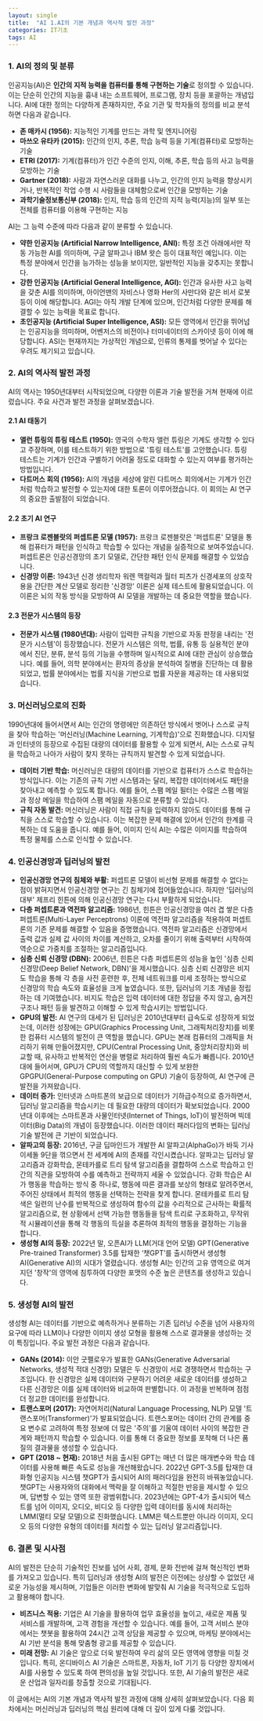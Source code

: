 ```yaml
---
layout: single
title:  "AI 1.AI의 기본 개념과 역사적 발전 과정"
categories: IT기초
tags: AI
---
```




### 1. AI의 정의 및 분류

인공지능(AI)은 **인간의 지적 능력을 컴퓨터를 통해 구현하는 기술**로 정의할 수 있습니다. 이는 단순히 인간의 지능을 흉내 내는 소프트웨어, 프로그램, 장치 등을 포괄하는 개념입니다. AI에 대한 정의는 다양하게 존재하지만, 주요 기관 및 학자들의 정의를 비교 분석하면 다음과 같습니다.

- **존 매카시 (1956):** 지능적인 기계를 만드는 과학 및 엔지니어링
- **마쓰오 유타카 (2015):** 인간의 인지, 추론, 학습 능력 등을 기계(컴퓨터)로 모방하는 기술
- **ETRI (2017):** 기계(컴퓨터)가 인간 수준의 인지, 이해, 추론, 학습 등의 사고 능력을 모방하는 기술
- **Gartner (2018):** 사람과 자연스러운 대화를 나누고, 인간의 인지 능력을 향상시키거나, 반복적인 작업 수행 시 사람들을 대체함으로써 인간을 모방하는 기술
- **과학기술정보통신부 (2018):** 인지, 학습 등의 인간의 지적 능력(지능)의 일부 또는 전체를 컴퓨터를 이용해 구현하는 지능

AI는 그 능력 수준에 따라 다음과 같이 분류할 수 있습니다.

- **약한 인공지능 (Artificial Narrow Intelligence, ANI):** 특정 조건 아래에서만 작동 가능한 AI를 의미하며, 구글 알파고나 IBM 왓슨 등이 대표적인 예입니다. 이는 특정 분야에서 인간을 능가하는 성능을 보이지만, 일반적인 지능을 갖추지는 못합니다.
- **강한 인공지능 (Artificial General Intelligence, AGI):** 인간과 유사한 사고 능력을 갖춘 AI를 의미하며, 아이언맨의 자비스나 영화 Her의 사만다와 같은 비서 로봇 등이 이에 해당합니다. AGI는 아직 개발 단계에 있으며, 인간처럼 다양한 문제를 해결할 수 있는 능력을 목표로 합니다.
- **초인공지능 (Artificial Super Intelligence, ASI):** 모든 영역에서 인간을 뛰어넘는 인공지능을 의미하며, 어벤저스의 비전이나 터미네이터의 스카이넷 등이 이에 해당합니다. ASI는 현재까지는 가상적인 개념으로, 인류의 통제를 벗어날 수 있다는 우려도 제기되고 있습니다.

### 2. AI의 역사적 발전 과정

AI의 역사는 1950년대부터 시작되었으며, 다양한 이론과 기술 발전을 거쳐 현재에 이르렀습니다. 주요 사건과 발전 과정을 살펴보겠습니다.

#### 2.1 AI 태동기

- **앨런 튜링의 튜링 테스트 (1950):** 영국의 수학자 앨런 튜링은 기계도 생각할 수 있다고 주장하며, 이를 테스트하기 위한 방법으로 '튜링 테스트'를 고안했습니다. 튜링 테스트는 기계가 인간과 구별하기 어려울 정도로 대화할 수 있는지 여부를 평가하는 방법입니다.
- **다트머스 회의 (1956):** AI의 개념을 세상에 알린 다트머스 회의에서는 기계가 인간처럼 학습하고 발전할 수 있는지에 대한 토론이 이루어졌습니다. 이 회의는 AI 연구의 중요한 출발점이 되었습니다.

#### 2.2 초기 AI 연구

- **프랑크 로젠블랏의 퍼셉트론 모델 (1957):** 프랑크 로젠블랏은 '퍼셉트론' 모델을 통해 컴퓨터가 패턴을 인식하고 학습할 수 있다는 개념을 실증적으로 보여주었습니다. 퍼셉트론은 인공신경망의 초기 모델로, 간단한 패턴 인식 문제를 해결할 수 있었습니다.
- **신경망 이론:** 1943년 신경 생리학자 워렌 맥컬럭과 월터 피츠가 신경세포의 상호작용을 간단한 계산 모델로 정리한 '신경망' 이론은 실제 테스트에 활용되었습니다. 이 이론은 뇌의 작동 방식을 모방하여 AI 모델을 개발하는 데 중요한 역할을 했습니다.

#### 2.3 전문가 시스템의 등장

- **전문가 시스템 (1980년대):** 사람이 입력한 규칙을 기반으로 자동 판정을 내리는 '전문가 시스템'이 등장했습니다. 전문가 시스템은 의학, 법률, 유통 등 실용적인 분야에서 진단, 분류, 분석 등의 기능을 수행하며 일시적으로 AI에 대한 관심이 상승했습니다. 예를 들어, 의학 분야에서는 환자의 증상을 분석하여 질병을 진단하는 데 활용되었고, 법률 분야에서는 법률 지식을 기반으로 법률 자문을 제공하는 데 사용되었습니다.

### 3. 머신러닝으로의 진화

1990년대에 들어서면서 AI는 인간의 명령에만 의존하던 방식에서 벗어나 스스로 규칙을 찾아 학습하는 '머신러닝(Machine Learning, 기계학습)'으로 진화했습니다. 디지털과 인터넷의 등장으로 수집된 대량의 데이터를 활용할 수 있게 되면서, AI는 스스로 규칙을 학습하고 나아가 사람이 찾지 못하는 규칙까지 발견할 수 있게 되었습니다.

- **데이터 기반 학습:** 머신러닝은 대량의 데이터를 기반으로 컴퓨터가 스스로 학습하는 방식입니다. 이는 기존의 규칙 기반 시스템과는 달리, 복잡한 데이터에서도 패턴을 찾아내고 예측할 수 있도록 합니다. 예를 들어, 스팸 메일 필터는 수많은 스팸 메일과 정상 메일을 학습하여 스팸 메일을 자동으로 분류할 수 있습니다.
- **규칙 자동 발견:** 머신러닝은 사람이 직접 규칙을 입력하지 않아도 데이터를 통해 규칙을 스스로 학습할 수 있습니다. 이는 복잡한 문제 해결에 있어서 인간의 한계를 극복하는 데 도움을 줍니다. 예를 들어, 이미지 인식 AI는 수많은 이미지를 학습하여 특정 물체를 스스로 인식할 수 있습니다.

### 4. 인공신경망과 딥러닝의 발전

- **인공신경망 연구의 침체와 부활:** 퍼셉트론 모델이 비선형 문제를 해결할 수 없다는 점이 밝혀지면서 인공신경망 연구는 긴 침체기에 접어들었습니다. 하지만 '딥러닝의 대부' 제프리 힌튼에 의해 인공신경망 연구는 다시 부활하게 되었습니다.
- **다층 퍼셉트론과 역전파 알고리즘:** 1986년, 힌튼은 인공신경망을 여러 겹 쌓은 다층 퍼셉트론(Multi-Layer Perceptrons) 이론에 역전파 알고리즘을 적용하여 퍼셉트론의 기존 문제를 해결할 수 있음을 증명했습니다. 역전파 알고리즘은 신경망에서 출력 값과 실제 값 사이의 차이를 계산하고, 오차를 줄이기 위해 출력부터 시작하여 역순으로 가중치를 조절하는 알고리즘입니다.
- **심층 신뢰 신경망 (DBN):** 2006년, 힌튼은 다층 퍼셉트론의 성능을 높인 '심층 신뢰 신경망(Deep Belief Network, DBN)'을 제시했습니다. 심층 신뢰 신경망은 비지도 학습을 통해 각 층을 사전 훈련한 후, 전체 네트워크를 미세 조정하는 방식으로 신경망의 학습 속도와 효율성을 크게 높였습니다. 또한, 딥러닝의 기초 개념을 정립하는 데 기여했습니다. 비지도 학습은 입력 데이터에 대한 정답을 주지 않고, 숨겨진 구조나 패턴 등을 발견하고 이해할 수 있게 학습시키는 방법입니다.
- **GPU의 발전:** AI 연구의 대세가 된 딥러닝은 2010년대부터 급속도로 성장하게 되었는데, 이러한 성장에는 GPU(Graphics Processing Unit, 그래픽처리장치)를 비롯한 컴퓨터 시스템의 발전이 큰 역할을 했습니다. GPU는 본래 컴퓨터의 그래픽을 처리하기 위해 만들어졌지만, CPU(Central Processing Unit, 중앙처리장치)와 비교할 때, 유사하고 반복적인 연산을 병렬로 처리하여 훨씬 속도가 빠릅니다. 2010년대에 들어서며, GPU가 CPU의 역할까지 대신할 수 있게 보완한 GPGPU(General-Purpose computing on GPU) 기술이 등장하여, AI 연구에 큰 발전을 가져왔습니다.
- **데이터 증가:** 인터넷과 스마트폰의 보급으로 데이터가 기하급수적으로 증가하면서, 딥러닝 알고리즘을 학습시키는 데 필요한 대량의 데이터가 확보되었습니다. 2000년대 이후에는 스마트폰과 사물인터넷(Internet of Things, IoT)이 발전하며 빅데이터(Big Data)의 개념이 등장했습니다. 이러한 데이터 패러다임의 변화는 딥러닝 기술 발전에 큰 기반이 되었습니다.
- **알파고의 등장:** 2016년, 구글 딥마인드가 개발한 AI 알파고(AlphaGo)가 바둑 기사 이세돌 9단을 꺾으면서 전 세계에 AI의 존재를 각인시켰습니다. 알파고는 딥러닝 알고리즘과 강화학습, 몬테카를로 트리 탐색 알고리즘을 결합하여 스스로 학습하고 인간의 직관을 모방하여 수를 예측하고 전략까지 세울 수 있었습니다. 강화 학습은 AI가 행동을 학습하는 방식 중 하나로, 행동에 따른 결과를 보상의 형태로 알려주면서, 주어진 상태에서 최적의 행동을 선택하는 전략을 찾게 합니다. 몬테카를로 트리 탐색은 일련의 난수를 반복적으로 생성하여 함수의 값을 수리적으로 근사하는 확률적 알고리즘으로, 현 상황에서 선택 가능한 행동들을 탐색 트리로 구조화하고, 무작위적 시뮬레이션을 통해 각 행동의 득실을 추론하여 최적의 행동을 결정하는 기능을 합니다.
- **생성형 AI의 등장:** 2022년 말, 오픈AI가 LLM(거대 언어 모델) GPT(Generative Pre-trained Transformer) 3.5를 탑재한 ‘챗GPT’를 출시하면서 생성형 AI(Generative AI)의 시대가 열렸습니다. 생성형 AI는 인간의 고유 영역으로 여겨지던 '창작'의 영역에 침투하여 다양한 포맷의 수준 높은 콘텐츠를 생성하고 있습니다.

### 5. 생성형 AI의 발전

생성형 AI는 데이터를 기반으로 예측하거나 분류하는 기존 딥러닝 수준을 넘어 사용자의 요구에 따라 LLM이나 다양한 이미지 생성 모형을 활용해 스스로 결과물을 생성하는 것이 특징입니다. 주요 발전 과정은 다음과 같습니다.

- **GANs (2014):** 이안 굿펠로우가 발표한 GANs(Generative Adversarial Networks, 생성적 적대 신경망) 모델은 두 신경망이 서로 경쟁하면서 학습하는 구조입니다. 한 신경망은 실제 데이터와 구분하기 어려운 새로운 데이터를 생성하고 다른 신경망은 이를 실제 데이터와 비교하여 판별합니다. 이 과정을 반복하며 점점 더 정교한 데이터를 완성합니다.
- **트랜스포머 (2017):** 자연어처리(Natural Language Processing, NLP) 모델 '트랜스포머(Transformer)'가 발표되었습니다. 트랜스포머는 데이터 간의 관계를 중요 변수로 고려하여 특정 정보에 더 많은 '주의'를 기울여 데이터 사이의 복잡한 관계와 패턴까지 학습할 수 있습니다. 이를 통해 더 중요한 정보를 포착해 더 나은 품질의 결과물을 생성할 수 있습니다.
- **GPT (2018 ~ 현재):** 2018년 처음 출시된 GPT는 매년 더 많은 매개변수와 학습 데이터를 사용해 빠른 속도로 성능을 개선해왔습니다. 2022년 GPT-3.5를 탑재한 대화형 인공지능 시스템 챗GPT가 출시되어 AI의 패러다임을 완전히 바꿔놓았습니다. 챗GPT는 사용자와의 대화에서 맥락을 잘 이해하고 적절한 반응을 제시할 수 있으며, 답변할 수 있는 영역 또한 광범위합니다. 2023년에는 GPT-4가 출시되어 텍스트를 넘어 이미지, 오디오, 비디오 등 다양한 입력 데이터를 동시에 처리하는 LMM(멀티 모달 모델)으로 진화했습니다. LMM은 텍스트뿐만 아니라 이미지, 오디오 등의 다양한 유형의 데이터를 처리할 수 있는 딥러닝 알고리즘입니다.

### 6. 결론 및 시사점

AI의 발전은 단순히 기술적인 진보를 넘어 사회, 경제, 문화 전반에 걸쳐 혁신적인 변화를 가져오고 있습니다. 특히 딥러닝과 생성형 AI의 발전은 이전에는 상상할 수 없었던 새로운 가능성을 제시하며, 기업들은 이러한 변화에 발맞춰 AI 기술을 적극적으로 도입하고 활용해야 합니다.

- **비즈니스 적용:** 기업은 AI 기술을 활용하여 업무 효율성을 높이고, 새로운 제품 및 서비스를 개발하며, 고객 경험을 개선할 수 있습니다. 예를 들어, 고객 서비스 분야에서는 챗봇을 활용하여 24시간 고객 상담을 제공할 수 있으며, 마케팅 분야에서는 AI 기반 분석을 통해 맞춤형 광고를 제공할 수 있습니다.
- **미래 전망:** AI 기술은 앞으로 더욱 발전하여 우리 삶의 모든 영역에 영향을 미칠 것입니다. 특히, 온디바이스 AI 기술은 스마트폰, 자동차, IoT 기기 등 다양한 장치에서 AI를 사용할 수 있도록 하여 편의성을 높일 것입니다. 또한, AI 기술의 발전은 새로운 산업과 일자리를 창출할 것으로 기대됩니다.

이 글에서는 AI의 기본 개념과 역사적 발전 과정에 대해 상세히 살펴보았습니다. 다음 회차에서는 머신러닝과 딥러닝의 핵심 원리에 대해 더 깊이 있게 다룰 것입니다.
